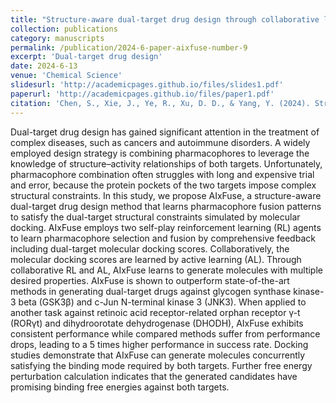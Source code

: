 ```yaml
---
title: "Structure-aware dual-target drug design through collaborative learning of pharmacophore combination and molecular simulation"
collection: publications
category: manuscripts
permalink: /publication/2024-6-paper-aixfuse-number-9
excerpt: 'Dual-target drug design'
date: 2024-6-13
venue: 'Chemical Science'
slidesurl: 'http://academicpages.github.io/files/slides1.pdf'
paperurl: 'http://academicpages.github.io/files/paper1.pdf'
citation: 'Chen, S., Xie, J., Ye, R., Xu, D. D., & Yang, Y. (2024). Structure-aware dual-target drug design through collaborative learning of pharmacophore combination and molecular simulation. Chemical Science, 15(27), 10366-10380.'
---
```


Dual-target drug design has gained significant attention in the treatment of complex diseases, such as cancers and autoimmune disorders. A widely employed design strategy is combining pharmacophores to leverage the knowledge of structure–activity relationships of both targets. Unfortunately, pharmacophore combination often struggles with long and expensive trial and error, because the protein pockets of the two targets impose complex structural constraints. In this study, we propose AIxFuse, a structure-aware dual-target drug design method that learns pharmacophore fusion patterns to satisfy the dual-target structural constraints simulated by molecular docking. AIxFuse employs two self-play reinforcement learning (RL) agents to learn pharmacophore selection and fusion by comprehensive feedback including dual-target molecular docking scores. Collaboratively, the molecular docking scores are learned by active learning (AL). Through collaborative RL and AL, AIxFuse learns to generate molecules with multiple desired properties. AIxFuse is shown to outperform state-of-the-art methods in generating dual-target drugs against glycogen synthase kinase-3 beta (GSK3β) and c-Jun N-terminal kinase 3 (JNK3). When applied to another task against retinoic acid receptor-related orphan receptor γ-t (RORγt) and dihydroorotate dehydrogenase (DHODH), AIxFuse exhibits consistent performance while compared methods suffer from performance drops, leading to a 5 times higher performance in success rate. Docking studies demonstrate that AIxFuse can generate molecules concurrently satisfying the binding mode required by both targets. Further free energy perturbation calculation indicates that the generated candidates have promising binding free energies against both targets.
